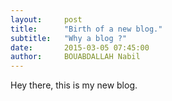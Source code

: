 ```yaml
---
layout:     post
title:      "Birth of a new blog."
subtitle:   "Why a blog ?"
date:       2015-03-05 07:45:00
author:     BOUABDALLAH Nabil
---
```


Hey there, this is my new blog.